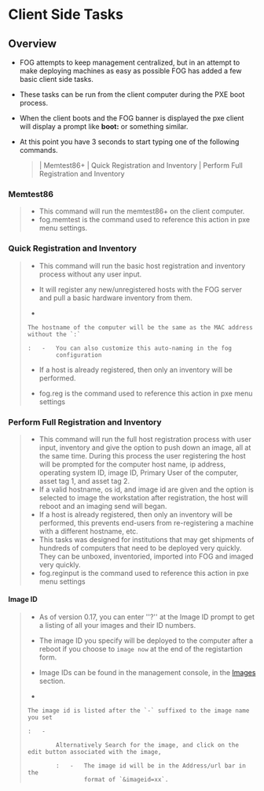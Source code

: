 # Client Side Tasks

## Overview

-   FOG attempts to keep management centralized, but in an attempt to
    make deploying machines as easy as possible FOG has added a few
    basic client side tasks.

-   These tasks can be run from the client computer during the PXE boot
    process.

-   When the client boots and the FOG banner is displayed the pxe client
    will display a prompt like **boot:** or something similar.

-   At this point you have 3 seconds to start typing one of the
    following commands.

    > | Memtest86+
    > | Quick Registration and Inventory
    > | Perform Full Registration and Inventory

### Memtest86

> -   This command will run the memtest86+ on the client computer.
> -   fog.memtest is the command used to reference this action in pxe
>     menu settings.

### Quick Registration and Inventory

> -   This command will run the basic host registration and inventory
>     process without any user input.
>
> -   It will register any new/unregistered hosts with the FOG server
>     and pull a basic hardware inventory from them.
>
> -   
>
>     The hostname of the computer will be the same as the MAC address without the `:`
>
>     :   -   You can also customize this auto-naming in the fog
>             configuration
>
> -   If a host is already registered, then only an inventory will be
>     performed.
>
> -   fog.reg is the command used to reference this action in pxe menu
>     settings

### Perform Full Registration and Inventory

> -   This command will run the full host registration process with user
>     input, inventory and give the option to push down an image, all at
>     the same time. During this process the user registering the host
>     will be prompted for the computer host name, ip address, operating
>     system ID, image ID, Primary User of the computer, asset tag 1,
>     and asset tag 2.
> -   If a valid hostname, os id, and image id are given and the option
>     is selected to image the workstation after registration, the host
>     will reboot and an imaging send will began.
> -   If a host is already registered, then only an inventory will be
>     performed, this prevents end-users from re-registering a machine
>     with a different hostname, etc.
> -   This tasks was designed for institutions that may get shipments of
>     hundreds of computers that need to be deployed very quickly. They
>     can be unboxed, inventoried, imported into FOG and imaged very
>     quickly.
> -   fog.reginput is the command used to reference this action in pxe
>     menu settings

#### Image ID

> -   As of version 0.17, you can enter ''?'' at the Image ID prompt
>     to get a listing of all your images and their ID numbers.
>
> -   The image ID you specify will be deployed to the computer after a
>     reboot if you choose to `image now` at the end of the registartion
>     form.
>
> -   Image IDs can be found in the management console, in the
>     [Images](Image%20Management) section.
>
> -   
>
>     The image id is listed after the `-` suffixed to the image name you set
>
>     :   -   
>
>             Alternatively Search for the image, and click on the edit button associated with the image,
>
>             :   -   The image id will be in the Address/url bar in the
>                     format of `&imageid=xx`.
